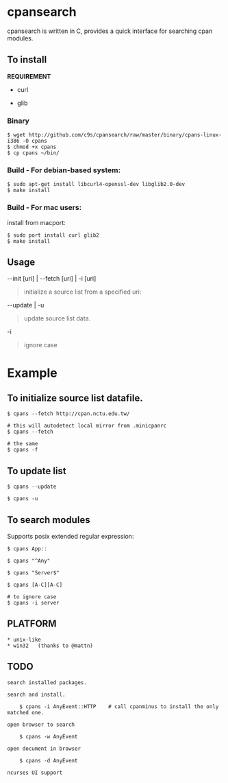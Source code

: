 
cpansearch
==========

cpansearch is written in C, provides a quick interface for searching cpan
modules.

## To install

**REQUIREMENT**

* curl

* glib

### Binary

    $ wget http://github.com/c9s/cpansearch/raw/master/binary/cpans-linux-i386 -O cpans
    $ chmod +x cpans
    $ cp cpans ~/bin/

### Build - For debian-based system:

    $ sudo apt-get install libcurl4-openssl-dev libglib2.0-dev
    $ make install

### Build - For mac users:

install from macport:

    $ sudo port install curl glib2
    $ make install

## Usage

--init [uri] | --fetch [uri] | -i [uri]

> initialize a source list from a specified uri:

--update | -u
    
> update source list data.

-i
    
> ignore case

# Example

## To initialize source list datafile.

    $ cpans --fetch http://cpan.nctu.edu.tw/

    # this will autodetect local mirror from .minicpanrc
    $ cpans --fetch

    # the same
    $ cpans -f

## To update list

    $ cpans --update

    $ cpans -u

## To search modules

Supports posix extended regular expression:

    $ cpans App::

    $ cpans "^Any"

    $ cpans "Server$"

    $ cpans [A-C][A-C]

    # to ignore case
    $ cpans -i server


## PLATFORM

    * unix-like
    * win32   (thanks to @mattn)

## TODO

    search installed packages.

    search and install.

        $ cpans -i AnyEvent::HTTP    # call cpanminus to install the only matched one.

    open browser to search

        $ cpans -w AnyEvent

    open document in browser

        $ cpans -d AnyEvent

    ncurses UI support


